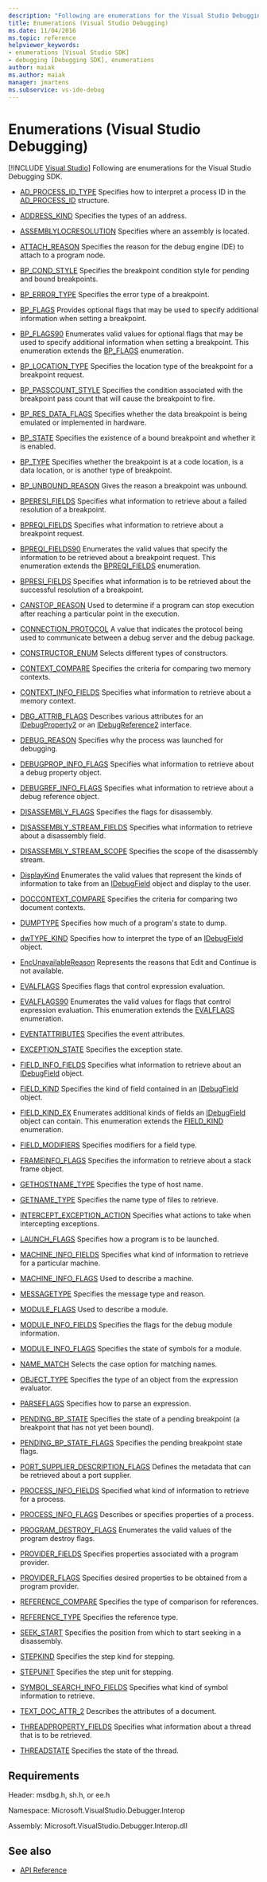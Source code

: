 ```yaml
---
description: "Following are enumerations for the Visual Studio Debugging SDK."
title: Enumerations (Visual Studio Debugging)
ms.date: 11/04/2016
ms.topic: reference
helpviewer_keywords:
- enumerations [Visual Studio SDK]
- debugging [Debugging SDK], enumerations
author: maiak
ms.author: maiak
manager: jmartens
ms.subservice: vs-ide-debug
---
```

# Enumerations (Visual Studio Debugging)

 [!INCLUDE [Visual Studio](~/includes/applies-to-version/vs-windows-only.md)]
Following are enumerations for the Visual Studio Debugging SDK.

- [AD_PROCESS_ID_TYPE](../../../extensibility/debugger/reference/ad-process-id-type.md)
 Specifies how to interpret a process ID in the [AD_PROCESS_ID](../../../extensibility/debugger/reference/ad-process-id.md) structure.

- [ADDRESS_KIND](../../../extensibility/debugger/reference/address-kind.md)
 Specifies the types of an address.

- [ASSEMBLYLOCRESOLUTION](../../../extensibility/debugger/reference/assemblylocresolution.md)
 Specifies where an assembly is located.

- [ATTACH_REASON](../../../extensibility/debugger/reference/attach-reason.md)
 Specifies the reason for the debug engine (DE) to attach to a program node.

- [BP_COND_STYLE](../../../extensibility/debugger/reference/bp-cond-style.md)
 Specifies the breakpoint condition style for pending and bound breakpoints.

- [BP_ERROR_TYPE](../../../extensibility/debugger/reference/bp-error-type.md)
 Specifies the error type of a breakpoint.

- [BP_FLAGS](../../../extensibility/debugger/reference/bp-flags.md)
 Provides optional flags that may be used to specify additional information when setting a breakpoint.

- [BP_FLAGS90](../../../extensibility/debugger/reference/bp-flags90.md)
 Enumerates valid values for optional flags that may be used to specify additional information when setting a breakpoint. This enumeration extends the [BP_FLAGS](../../../extensibility/debugger/reference/bp-flags.md) enumeration.

- [BP_LOCATION_TYPE](../../../extensibility/debugger/reference/bp-location-type.md)
 Specifies the location type of the breakpoint for a breakpoint request.

- [BP_PASSCOUNT_STYLE](../../../extensibility/debugger/reference/bp-passcount-style.md)
 Specifies the condition associated with the breakpoint pass count that will cause the breakpoint to fire.

- [BP_RES_DATA_FLAGS](../../../extensibility/debugger/reference/bp-res-data-flags.md)
 Specifies whether the data breakpoint is being emulated or implemented in hardware.

- [BP_STATE](../../../extensibility/debugger/reference/bp-state.md)
 Specifies the existence of a bound breakpoint and whether it is enabled.

- [BP_TYPE](../../../extensibility/debugger/reference/bp-type.md)
 Specifies whether the breakpoint is at a code location, is a data location, or is another type of breakpoint.

- [BP_UNBOUND_REASON](../../../extensibility/debugger/reference/bp-unbound-reason.md)
 Gives the reason a breakpoint was unbound.

- [BPERESI_FIELDS](../../../extensibility/debugger/reference/bperesi-fields.md)
 Specifies what information to retrieve about a failed resolution of a breakpoint.

- [BPREQI_FIELDS](../../../extensibility/debugger/reference/bpreqi-fields.md)
 Specifies what information to retrieve about a breakpoint request.

- [BPREQI_FIELDS90](../../../extensibility/debugger/reference/bpreqi-fields90.md)
 Enumerates the valid values that specify the information to be retrieved about a breakpoint request. This enumeration extends the [BPREQI_FIELDS](../../../extensibility/debugger/reference/bpreqi-fields.md) enumeration.

- [BPRESI_FIELDS](../../../extensibility/debugger/reference/bpresi-fields.md)
 Specifies what information is to be retrieved about the successful resolution of a breakpoint.

- [CANSTOP_REASON](../../../extensibility/debugger/reference/canstop-reason.md)
 Used to determine if a program can stop execution after reaching a particular point in the execution.

- [CONNECTION_PROTOCOL](../../../extensibility/debugger/reference/connection-protocol.md)
 A value that indicates the protocol being used to communicate between a debug server and the debug package.

- [CONSTRUCTOR_ENUM](../../../extensibility/debugger/reference/constructor-enum.md)
 Selects different types of constructors.

- [CONTEXT_COMPARE](../../../extensibility/debugger/reference/context-compare.md)
 Specifies the criteria for comparing two memory contexts.

- [CONTEXT_INFO_FIELDS](../../../extensibility/debugger/reference/context-info-fields.md)
 Specifies what information to retrieve about a memory context.

- [DBG_ATTRIB_FLAGS](../../../extensibility/debugger/reference/dbg-attrib-flags.md)
 Describes various attributes for an [IDebugProperty2](../../../extensibility/debugger/reference/idebugproperty2.md) or an [IDebugReference2](../../../extensibility/debugger/reference/idebugreference2.md) interface.

- [DEBUG_REASON](../../../extensibility/debugger/reference/debug-reason.md)
 Specifies why the process was launched for debugging.

- [DEBUGPROP_INFO_FLAGS](../../../extensibility/debugger/reference/debugprop-info-flags.md)
 Specifies what information to retrieve about a debug property object.

- [DEBUGREF_INFO_FLAGS](../../../extensibility/debugger/reference/debugref-info-flags.md)
 Specifies what information to retrieve about a debug reference object.

- [DISASSEMBLY_FLAGS](../../../extensibility/debugger/reference/disassembly-flags.md)
 Specifies the flags for disassembly.

- [DISASSEMBLY_STREAM_FIELDS](../../../extensibility/debugger/reference/disassembly-stream-fields.md)
 Specifies what information to retrieve about a disassembly field.

- [DISASSEMBLY_STREAM_SCOPE](../../../extensibility/debugger/reference/disassembly-stream-scope.md)
 Specifies the scope of the disassembly stream.

- [DisplayKind](../../../extensibility/debugger/reference/displaykind.md)
 Enumerates the valid values that represent the kinds of information to take from an [IDebugField](../../../extensibility/debugger/reference/idebugfield.md) object and display to the user.

- [DOCCONTEXT_COMPARE](../../../extensibility/debugger/reference/doccontext-compare.md)
 Specifies the criteria for comparing two document contexts.

- [DUMPTYPE](../../../extensibility/debugger/reference/dumptype.md)
 Specifies how much of a program's state to dump.

- [dwTYPE_KIND](../../../extensibility/debugger/reference/dwtype-kind.md)
 Specifies how to interpret the type of an [IDebugField](../../../extensibility/debugger/reference/idebugfield.md) object.

- [EncUnavailableReason](../../../extensibility/debugger/reference/encunavailablereason.md)
 Represents the reasons that Edit and Continue is not available.

- [EVALFLAGS](../../../extensibility/debugger/reference/evalflags.md)
 Specifies flags that control expression evaluation.

- [EVALFLAGS90](../../../extensibility/debugger/reference/evalflags90.md)
 Enumerates the valid values for flags that control expression evaluation. This enumeration extends the [EVALFLAGS](../../../extensibility/debugger/reference/evalflags.md) enumeration.

- [EVENTATTRIBUTES](../../../extensibility/debugger/reference/eventattributes.md)
 Specifies the event attributes.

- [EXCEPTION_STATE](../../../extensibility/debugger/reference/exception-state.md)
 Specifies the exception state.

- [FIELD_INFO_FIELDS](../../../extensibility/debugger/reference/field-info-fields.md)
 Specifies what information to retrieve about an [IDebugField](../../../extensibility/debugger/reference/idebugfield.md) object.

- [FIELD_KIND](../../../extensibility/debugger/reference/field-kind.md)
 Specifies the kind of field contained in an [IDebugField](../../../extensibility/debugger/reference/idebugfield.md) object.

- [FIELD_KIND_EX](../../../extensibility/debugger/reference/field-kind-ex.md)
 Enumerates additional kinds of fields an [IDebugField](../../../extensibility/debugger/reference/idebugfield.md) object can contain. This enumeration extends the [FIELD_KIND](../../../extensibility/debugger/reference/field-kind.md) enumeration.

- [FIELD_MODIFIERS](../../../extensibility/debugger/reference/field-modifiers.md)
 Specifies modifiers for a field type.

- [FRAMEINFO_FLAGS](../../../extensibility/debugger/reference/frameinfo-flags.md)
 Specifies the information to retrieve about a stack frame object.

- [GETHOSTNAME_TYPE](../../../extensibility/debugger/reference/gethostname-type.md)
 Specifies the type of host name.

- [GETNAME_TYPE](../../../extensibility/debugger/reference/getname-type.md)
 Specifies the name type of files to retrieve.

- [INTERCEPT_EXCEPTION_ACTION](../../../extensibility/debugger/reference/intercept-exception-action.md)
 Specifies what actions to take when intercepting exceptions.

- [LAUNCH_FLAGS](../../../extensibility/debugger/reference/launch-flags.md)
 Specifies how a program is to be launched.

- [MACHINE_INFO_FIELDS](../../../extensibility/debugger/reference/machine-info-fields.md)
 Specifies what kind of information to retrieve for a particular machine.

- [MACHINE_INFO_FLAGS](../../../extensibility/debugger/reference/machine-info-flags.md)
 Used to describe a machine.

- [MESSAGETYPE](../../../extensibility/debugger/reference/messagetype.md)
 Specifies the message type and reason.

- [MODULE_FLAGS](../../../extensibility/debugger/reference/module-flags.md)
 Used to describe a module.

- [MODULE_INFO_FIELDS](../../../extensibility/debugger/reference/module-info-fields.md)
 Specifies the flags for the debug module information.

- [MODULE_INFO_FLAGS](../../../extensibility/debugger/reference/module-info-flags.md)
 Specifies the state of symbols for a module.

- [NAME_MATCH](../../../extensibility/debugger/reference/name-match.md)
 Selects the case option for matching names.

- [OBJECT_TYPE](../../../extensibility/debugger/reference/object-type.md)
 Specifies the type of an object from the expression evaluator.

- [PARSEFLAGS](../../../extensibility/debugger/reference/parseflags.md)
 Specifies how to parse an expression.

- [PENDING_BP_STATE](../../../extensibility/debugger/reference/pending-bp-state.md)
 Specifies the state of a pending breakpoint (a breakpoint that has not yet been bound).

- [PENDING_BP_STATE_FLAGS](../../../extensibility/debugger/reference/pending-bp-state-flags.md)
 Specifies the pending breakpoint state flags.

- [PORT_SUPPLIER_DESCRIPTION_FLAGS](../../../extensibility/debugger/reference/port-supplier-description-flags.md)
 Defines the metadata that can be retrieved about a port supplier.

- [PROCESS_INFO_FIELDS](../../../extensibility/debugger/reference/process-info-fields.md)
 Specified what kind of information to retrieve for a process.

- [PROCESS_INFO_FLAGS](../../../extensibility/debugger/reference/process-info-flags.md)
 Describes or specifies properties of a process.

- [PROGRAM_DESTROY_FLAGS](../../../extensibility/debugger/reference/program-destroy-flags.md)
 Enumerates the valid values of the program destroy flags.

- [PROVIDER_FIELDS](../../../extensibility/debugger/reference/provider-fields.md)
 Specifies properties associated with a program provider.

- [PROVIDER_FLAGS](../../../extensibility/debugger/reference/provider-flags.md)
 Specifies desired properties to be obtained from a program provider.

- [REFERENCE_COMPARE](../../../extensibility/debugger/reference/reference-compare.md)
 Specifies the type of comparison for references.

- [REFERENCE_TYPE](../../../extensibility/debugger/reference/reference-type.md)
 Specifies the reference type.

- [SEEK_START](../../../extensibility/debugger/reference/seek-start.md)
 Specifies the position from which to start seeking in a disassembly.

- [STEPKIND](../../../extensibility/debugger/reference/stepkind.md)
 Specifies the step kind for stepping.

- [STEPUNIT](../../../extensibility/debugger/reference/stepunit.md)
 Specifies the step unit for stepping.

- [SYMBOL_SEARCH_INFO_FIELDS](../../../extensibility/debugger/reference/symbol-search-info-fields.md)
 Specifies what kind of symbol information to retrieve.

- [TEXT_DOC_ATTR_2](../../../extensibility/debugger/reference/text-doc-attr-2.md)
 Describes the attributes of a document.

- [THREADPROPERTY_FIELDS](../../../extensibility/debugger/reference/threadproperty-fields.md)
 Specifies what information about a thread that is to be retrieved.

- [THREADSTATE](../../../extensibility/debugger/reference/threadstate.md)
 Specifies the state of the thread.

## Requirements
 Header: msdbg.h, sh.h, or ee.h

 Namespace: Microsoft.VisualStudio.Debugger.Interop

 Assembly: Microsoft.VisualStudio.Debugger.Interop.dll

## See also
- [API Reference](../../../extensibility/debugger/reference/api-reference-visual-studio-debugging.md)
